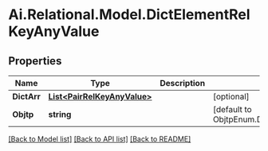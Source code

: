 
# Ai.Relational.Model.DictElementRelKeyAnyValue

## Properties

Name | Type | Description | Notes
------------ | ------------- | ------------- | -------------
**DictArr** | [**List&lt;PairRelKeyAnyValue&gt;**](PairRelKeyAnyValue.md) |  | [optional] 
**Objtp** | **string** |  | [default to ObjtpEnum.DictElementRelKeyAnyValue]

[[Back to Model list]](../README.md#documentation-for-models)
[[Back to API list]](../README.md#documentation-for-api-endpoints)
[[Back to README]](../README.md)

